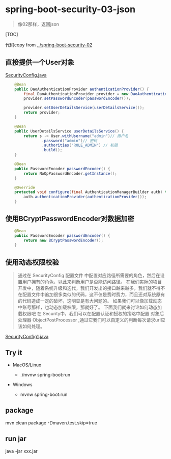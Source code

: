 # spring-boot-security-03-json

> 像02那样，返回json

[TOC]

代码copy from [../spring-boot-security-02](../spring-boot-security-02)

## 直接提供一个User对象

[SecurityConfig.java](src/main/java/com/example/lewjun/config/SecurityConfig.java)

```java
    @Bean
    public DaoAuthenticationProvider authenticationProvider() {
        final DaoAuthenticationProvider provider = new DaoAuthenticationProvider();
        provider.setPasswordEncoder(passwordEncoder());

        provider.setUserDetailsService(userDetailsService());
        return provider;
    }

    @Bean
    public UserDetailsService userDetailsService() {
        return s -> User.withUsername("admin")// 用户名
                .password("admin")// 密码
                .authorities("ROLE_ADMIN") // 权限
                .build();
    }

    @Bean
    public PasswordEncoder passwordEncoder() {
        return NoOpPasswordEncoder.getInstance();
    }

    @Override
    protected void configure(final AuthenticationManagerBuilder auth) throws Exception {
        auth.authenticationProvider(authenticationProvider());
    }
```

## 使用BCryptPasswordEncoder对数据加密

```java
    @Bean
    public PasswordEncoder passwordEncoder() {
        return new BCryptPasswordEncoder();
    }
```


## 使用动态权限校验
> 通过在 SecurityConfig 配置文件 中配置对应路径所需要的角色，然后在设置用户拥有的角色，以此来判断用户是否能访问路径。
>  在我们实际的项目开发中，随着系统升级和迭代，我们开发出的接口越来越多，我们就不得不在配置文件中追加很多类似的代码，这不仅是费时费力，而且还对系统原有的代码造成一定的破坏，这明显是有大问题的。
>  如果我们可以像加载动态中账号那样，也动态加载权限，那就好了。
>  下面我们就来讨论如何动态加载权限吧
>  在 Security中，我们可以在配置认证和授权的策略中配置 对象后处理器 ObjectPostProcessor ,通过它我们可以自定义的判断每次请求url应该如何处理。

[SecurityConfig1.java](src/main/java/com/example/lewjun/config/SecurityConfig1.java)

## Try it

* MacOS/Linux
    * ./mvnw spring-boot:run

* Windows
    * mvnw spring-boot:run

## package

mvn clean package -Dmaven.test.skip=true

## run jar

java -jar xxx.jar

